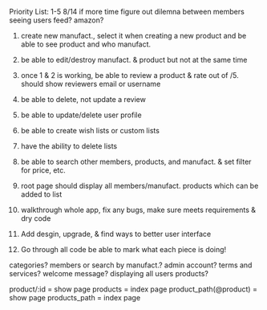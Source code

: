 Priority List: 1-5 8/14 if more time figure out dilemna between members seeing users feed? amazon?

1. create new manufact., select it when creating a new product and be able to see product and who manufact.
2. be able to edit/destroy manufact. & product but not at the same time
3. once 1 & 2 is working, be able to review a product & rate out of /5. should show reviewers email or username
4. be able to delete, not update a review
5. be able to update/delete user profile

6. be able to create wish lists or custom lists
7. have the ability to delete lists
8. be able to search other members, products, and manufact. & set filter for price, etc.
9. root page should display all members/manufact. products which can be added to list
10. walkthrough whole app, fix any bugs, make sure meets requirements & dry code
11. Add desgin, upgrade, & find ways to better user interface
12. Go through all code be able to mark what each piece is doing!

categories?
members or search by manufact.?
admin account?
terms and services?
welcome message?
displaying all users products?

product/:id = show page
products = index page
product_path(@product) = show page
products_path = index page

